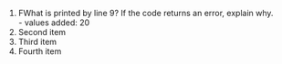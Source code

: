 <ol>
  <li>FWhat is printed by line 9? If the code returns an error, explain why. </li>
  - values added:  20
  <li>Second item</li>
  <li>Third item</li>
  <li>Fourth item</li>
</ol>